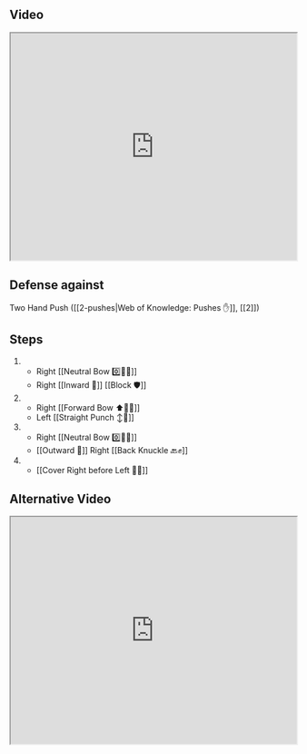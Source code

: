 ## Video

<iframe src="https://www.youtube.com/embed/3-LSfEA5uGw" width="100%" height="400"></iframe>

## Defense against

Two Hand Push ([[2-pushes|Web of Knowledge: Pushes ✋]], [[2]])

## Steps

1.  - Right [[Neutral Bow 0️⃣🧍‍♂️]]
    - Right [[Inward 🔽]] [[Block 🛡️]]
2.  - Right [[Forward Bow ⬆️🧍‍♂️]]
    - Left [[Straight Punch ↕️👊]]
3.  - Right [[Neutral Bow 0️⃣🧍‍♂️]]
    - [[Outward 🔼]] Right [[Back Knuckle 🔙✊]]
4.  - [[Cover Right before Left 🦶🔄]]

## Alternative Video

<iframe src="https://www.youtube.com/embed/IXZ6kr4VHQw?start=140&end=157" width="100%" height="400"></iframe>